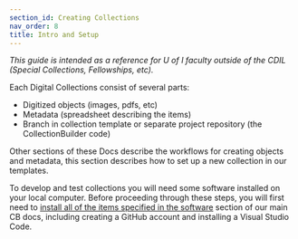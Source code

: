 ```yaml
---
section_id: Creating Collections
nav_order: 8
title: Intro and Setup
---
```


*This guide is intended as a reference for U of I faculty outside of the CDIL (Special Collections, Fellowships, etc).*

Each Digital Collections consist of several parts:

- Digitized objects (images, pdfs, etc)
- Metadata (spreadsheet describing the items)
- Branch in collection template or separate project repository (the CollectionBuilder code)

Other sections of these Docs describe the workflows for creating objects and metadata, this section describes how to set up a new collection in our templates.

To develop and test collections you will need some software installed on your local computer. 
Before proceeding through these steps, you will first need to [install all of the items specified in the  software](https://collectionbuilder.github.io/cb-docs/docs/software/) section of our main CB docs, including creating a GitHub account and installing a Visual Studio Code.
